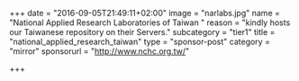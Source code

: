 +++
date = "2016-09-05T21:49:11+02:00"
image = "narlabs.jpg"
name = "National Applied Research Laboratories of Taiwan "
reason = "kindly hosts our Taiwanese repository on their Servers."
subcategory = "tier1"
title = "national_applied_research_taiwan"
type = "sponsor-post"
category = "mirror"
sponsorurl = "http://www.nchc.org.tw/"

+++

